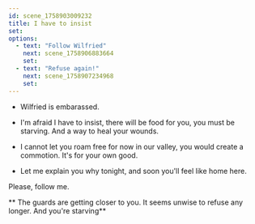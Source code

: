```yaml
---
id: scene_1758903009232
title: I have to insist
set:
options:
  - text: "Follow Wilfried"
    next: scene_1758906883664
    set:
  - text: "Refuse again!"
    next: scene_1758907234968
    set:
---
```


- Wilfried is embarassed. 

- I'm afraid I have to insist, there will be food for you, you must be starving. And a way to heal your wounds.

- I cannot let you roam free for now in our valley, you would create a commotion. It's for your own good. 

- Let me explain you why tonight, and soon you'll feel like home here. 

Please, follow me. 

** The guards are getting closer to you. It seems unwise to refuse any longer. And you're starving**